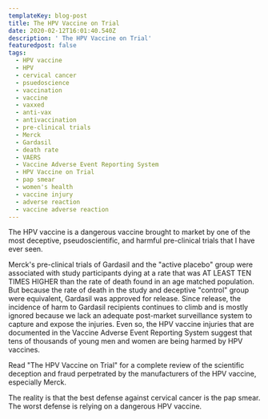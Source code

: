 ```yaml
---
templateKey: blog-post
title: The HPV Vaccine on Trial
date: 2020-02-12T16:01:40.540Z
description: ' The HPV Vaccine on Trial'
featuredpost: false
tags:
  - HPV vaccine
  - HPV
  - cervical cancer
  - psuedoscience
  - vaccination
  - vaccine
  - vaxxed
  - anti-vax
  - antivaccination
  - pre-clinical trials
  - Merck
  - Gardasil
  - death rate
  - VAERS
  - Vaccine Adverse Event Reporting System
  - HPV Vaccine on Trial
  - pap smear
  - women's health
  - vaccine injury
  - adverse reaction
  - vaccine adverse reaction
---
```

The HPV vaccine is a dangerous vaccine brought to market by one of the most deceptive, pseudoscientific, and harmful pre-clinical trials that I have ever seen.

Merck's pre-clinical trials of Gardasil and the "active placebo" group were associated with study participants dying at a rate that was AT LEAST TEN TIMES HIGHER than the rate of death found in an age matched population. But because the rate of death in the study and deceptive "control" group were equivalent, Gardasil was approved for release. Since release, the incidence of harm to Gardasil recipients continues to climb and is mostly ignored because we lack an adequate post-market surveillance system to capture and expose the injuries. Even so, the HPV vaccine injuries that are documented in the Vaccine Adverse Event Reporting System suggest that tens of thousands of young men and women are being harmed by HPV vaccines.

Read "The HPV Vaccine on Trial" for a complete review of the scientific deception and fraud perpetrated by the manufacturers of the HPV vaccine, especially Merck.

The reality is that the best defense against cervical cancer is the pap smear. The worst defense is relying on a dangerous HPV vaccine.